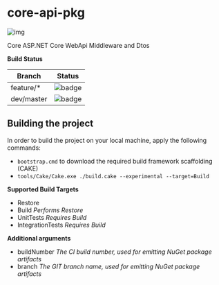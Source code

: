 # core-api-pkg

![img](https://avatars3.githubusercontent.com/u/25404263?v=3&s=200)

Core ASP.NET Core WebApi Middleware and Dtos

**Build Status**

|Branch   |Status|
|---------|------|
feature/* |![badge](https://opensmog-net.visualstudio.com/_apis/public/build/definitions/dbf362cf-6d45-4160-8ea6-622363ba1a82/2/badge)
dev/master|![badge](https://opensmog-net.visualstudio.com/_apis/public/build/definitions/dbf362cf-6d45-4160-8ea6-622363ba1a82/6/badge)

## Building the project

In order to build the project on your local machine, apply the following commands:

* `bootstrap.cmd` to download the required build framework scaffolding (CAKE)
* `tools/Cake/Cake.exe ./build.cake --experimental --target=Build`

**Supported Build Targets**
- Restore
- Build *Performs Restore*
- UnitTests *Requires Build*
- IntegrationTests *Requires Build*

**Additional arguments**
- buildNumber *The CI build number, used for emitting NuGet package artifacts*
- branch *The GIT branch name, used for emitting NuGet package artifacts*
